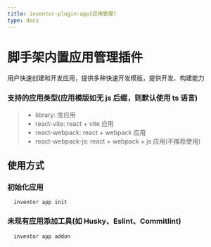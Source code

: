 ```yaml
---
title: inventor-plugin-app[应用管理]
type: docs
---
```


# 脚手架内置应用管理插件
用户快速创建和开发应用，提供多种快速开发模版，提供开发、构建能力

### 支持的应用类型(应用模版如无 js 后缀，则默认使用 ts 语言)
> * library: 库应用
> * react-vite: react + vite 应用
> * react-webpack: react + webpack 应用
> * react-webpack-js: react + webpack + js 应用(不推荐使用)

## 使用方式
### 初始化应用
```
  inventor app init
```

### 未现有应用添加工具(如 Husky、Eslint、Commitlint)
```
  inventor app addon
```
